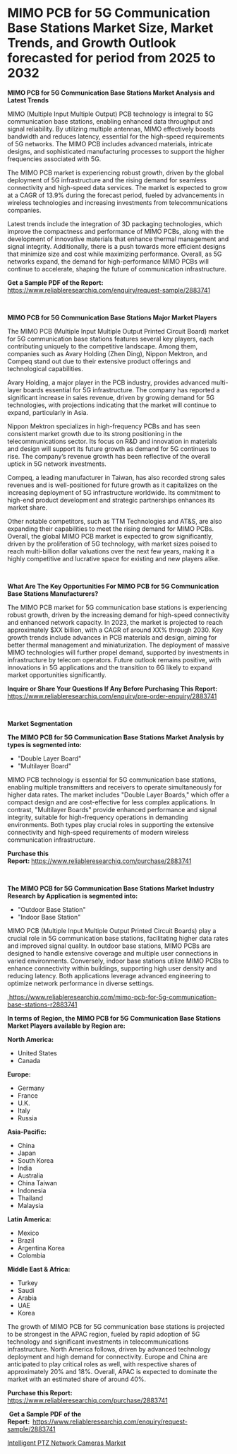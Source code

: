 <p><h1>MIMO PCB for 5G Communication Base Stations Market Size, Market Trends, and Growth Outlook forecasted for period from 2025 to 2032</h1></p><p><strong>MIMO PCB for 5G Communication Base Stations Market Analysis and Latest Trends</strong></p>
<p><p>MIMO (Multiple Input Multiple Output) PCB technology is integral to 5G communication base stations, enabling enhanced data throughput and signal reliability. By utilizing multiple antennas, MIMO effectively boosts bandwidth and reduces latency, essential for the high-speed requirements of 5G networks. The MIMO PCB includes advanced materials, intricate designs, and sophisticated manufacturing processes to support the higher frequencies associated with 5G.</p><p>The MIMO PCB market is experiencing robust growth, driven by the global deployment of 5G infrastructure and the rising demand for seamless connectivity and high-speed data services. The market is expected to grow at a CAGR of 13.9% during the forecast period, fueled by advancements in wireless technologies and increasing investments from telecommunications companies.</p><p>Latest trends include the integration of 3D packaging technologies, which improve the compactness and performance of MIMO PCBs, along with the development of innovative materials that enhance thermal management and signal integrity. Additionally, there is a push towards more efficient designs that minimize size and cost while maximizing performance. Overall, as 5G networks expand, the demand for high-performance MIMO PCBs will continue to accelerate, shaping the future of communication infrastructure.</p></p>
<p><strong>Get a Sample PDF of the Report:&nbsp;</strong> <a href="https://www.reliableresearchiq.com/enquiry/request-sample/2883741?utm_campaign=3296&utm_medium=2&utm_source=Github&utm_content=ia&utm_term=13032025&utm_id=mimo-pcb-for-5g-communication-base-stations">https://www.reliableresearchiq.com/enquiry/request-sample/2883741</a></p>
<p>&nbsp;</p>
<p><strong>MIMO PCB for 5G Communication Base Stations Major Market Players</strong></p>
<p><p>The MIMO PCB (Multiple Input Multiple Output Printed Circuit Board) market for 5G communication base stations features several key players, each contributing uniquely to the competitive landscape. Among them, companies such as Avary Holding (Zhen Ding), Nippon Mektron, and Compeq stand out due to their extensive product offerings and technological capabilities.</p><p>Avary Holding, a major player in the PCB industry, provides advanced multi-layer boards essential for 5G infrastructure. The company has reported a significant increase in sales revenue, driven by growing demand for 5G technologies, with projections indicating that the market will continue to expand, particularly in Asia.</p><p>Nippon Mektron specializes in high-frequency PCBs and has seen consistent market growth due to its strong positioning in the telecommunications sector. Its focus on R&D and innovation in materials and design will support its future growth as demand for 5G continues to rise. The company’s revenue growth has been reflective of the overall uptick in 5G network investments.</p><p>Compeq, a leading manufacturer in Taiwan, has also recorded strong sales revenues and is well-positioned for future growth as it capitalizes on the increasing deployment of 5G infrastructure worldwide. Its commitment to high-end product development and strategic partnerships enhances its market share.</p><p>Other notable competitors, such as TTM Technologies and AT&S, are also expanding their capabilities to meet the rising demand for MIMO PCBs. Overall, the global MIMO PCB market is expected to grow significantly, driven by the proliferation of 5G technology, with market sizes poised to reach multi-billion dollar valuations over the next few years, making it a highly competitive and lucrative space for existing and new players alike.</p></p>
<p>&nbsp;</p>
<p><strong>What Are The Key Opportunities For MIMO PCB for 5G Communication Base Stations Manufacturers?</strong></p>
<p><p>The MIMO PCB market for 5G communication base stations is experiencing robust growth, driven by the increasing demand for high-speed connectivity and enhanced network capacity. In 2023, the market is projected to reach approximately $XX billion, with a CAGR of around XX% through 2030. Key growth trends include advances in PCB materials and design, aiming for better thermal management and miniaturization. The deployment of massive MIMO technologies will further propel demand, supported by investments in infrastructure by telecom operators. Future outlook remains positive, with innovations in 5G applications and the transition to 6G likely to expand market opportunities significantly.</p></p>
<p><strong>Inquire or Share Your Questions If Any Before Purchasing This Report:</strong> <a href="https://www.reliableresearchiq.com/enquiry/pre-order-enquiry/2883741?utm_campaign=3296&utm_medium=2&utm_source=Github&utm_content=ia&utm_term=13032025&utm_id=mimo-pcb-for-5g-communication-base-stations">https://www.reliableresearchiq.com/enquiry/pre-order-enquiry/2883741</a></p>
<p>&nbsp;</p>
<p><strong>Market Segmentation</strong></p>
<p><strong>The MIMO PCB for 5G Communication Base Stations Market Analysis by types is segmented into:</strong></p>
<p><ul><li>"Double Layer Board"</li><li>"Multilayer Board"</li></ul></p>
<p><p>MIMO PCB technology is essential for 5G communication base stations, enabling multiple transmitters and receivers to operate simultaneously for higher data rates. The market includes "Double Layer Boards," which offer a compact design and are cost-effective for less complex applications. In contrast, "Multilayer Boards" provide enhanced performance and signal integrity, suitable for high-frequency operations in demanding environments. Both types play crucial roles in supporting the extensive connectivity and high-speed requirements of modern wireless communication infrastructure.</p></p>
<p><strong>Purchase this Report:&nbsp;</strong><a href="https://www.reliableresearchiq.com/purchase/2883741?utm_campaign=3296&utm_medium=2&utm_source=Github&utm_content=ia&utm_term=13032025&utm_id=mimo-pcb-for-5g-communication-base-stations">https://www.reliableresearchiq.com/purchase/2883741</a></p>
<p>&nbsp;</p>
<p><strong>The MIMO PCB for 5G Communication Base Stations Market Industry Research by Application is segmented into:</strong></p>
<p><ul><li>"Outdoor Base Station"</li><li>"Indoor Base Station"</li></ul></p>
<p><p>MIMO PCB (Multiple Input Multiple Output Printed Circuit Boards) play a crucial role in 5G communication base stations, facilitating higher data rates and improved signal quality. In outdoor base stations, MIMO PCBs are designed to handle extensive coverage and multiple user connections in varied environments. Conversely, indoor base stations utilize MIMO PCBs to enhance connectivity within buildings, supporting high user density and reducing latency. Both applications leverage advanced engineering to optimize network performance in diverse settings.</p></p>
<p><a href="https://www.reliableresearchiq.com/mimo-pcb-for-5g-communication-base-stations-r2883741?utm_campaign=3296&utm_medium=2&utm_source=Github&utm_content=ia&utm_term=13032025&utm_id=mimo-pcb-for-5g-communication-base-stations">&nbsp;https://www.reliableresearchiq.com/mimo-pcb-for-5g-communication-base-stations-r2883741</a></p>
<p><strong>In terms of Region, the MIMO PCB for 5G Communication Base Stations Market Players available by Region are:</strong></p>
<p>
    <p> <strong> North America: </strong>
        <ul>
            <li>United States</li>
            <li>Canada</li>
        </ul>
        </p> 
    <p> <strong> Europe: </strong>
        <ul>
            <li>Germany</li>
            <li>France</li>
            <li>U.K.</li>
            <li>Italy</li>
            <li>Russia</li>
        </ul>
        </p> 
    <p> <strong> Asia-Pacific: </strong>
        <ul>
            <li>China</li>
            <li>Japan</li>
            <li>South Korea</li>
            <li>India</li>
            <li>Australia</li>
            <li>China Taiwan</li>
            <li>Indonesia</li>
            <li>Thailand</li>
            <li>Malaysia</li>
        </ul>
        </p> 
    <p> <strong> Latin America: </strong>
        <ul>
            <li>Mexico</li>
            <li>Brazil</li>
            <li>Argentina Korea</li>
            <li>Colombia</li>
        </ul>
        </p> 
    <p> <strong> Middle East & Africa: </strong>
        <ul>
            <li>Turkey</li>
            <li>Saudi</li>
            <li>Arabia</li>
            <li>UAE</li>
            <li>Korea</li>
        </ul>
    </p>
    </p>
<p><p>The growth of MIMO PCB for 5G communication base stations is projected to be strongest in the APAC region, fueled by rapid adoption of 5G technology and significant investments in telecommunications infrastructure. North America follows, driven by advanced technology deployment and high demand for connectivity. Europe and China are anticipated to play critical roles as well, with respective shares of approximately 20% and 18%. Overall, APAC is expected to dominate the market with an estimated share of around 40%.</p></p>
<p><strong>Purchase this Report: </strong><a href="https://www.reliableresearchiq.com/purchase/2883741?utm_campaign=3296&utm_medium=2&utm_source=Github&utm_content=ia&utm_term=13032025&utm_id=mimo-pcb-for-5g-communication-base-stations">https://www.reliableresearchiq.com/purchase/2883741</a></p>
<p>&nbsp;<strong>Get a Sample PDF of the Report:&nbsp;&nbsp;</strong><a href="https://www.reliableresearchiq.com/enquiry/request-sample/2883741?utm_campaign=3296&utm_medium=2&utm_source=Github&utm_content=ia&utm_term=13032025&utm_id=mimo-pcb-for-5g-communication-base-stations">https://www.reliableresearchiq.com/enquiry/request-sample/2883741</a></p>
<p><strong></strong></p>
<p><p><a href="https://github.com/jolinolooman/Market-Research-Report-List-1/blob/main/intelligent-ptz-network-cameras-market.md?utm_campaign=3296&utm_medium=2&utm_source=Github&utm_content=ia&utm_term=13032025&utm_id=mimo-pcb-for-5g-communication-base-stations">Intelligent PTZ Network Cameras Market</a></p></p>
